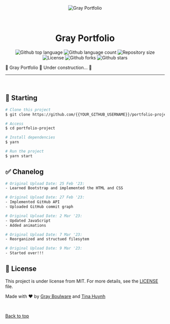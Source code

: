 <div align="center" id="top"> 
  <img src="./.github/app.gif" alt="Gray Portfolio" />

  &#xa0;
</div>

<h1 align="center">Gray Portfolio</h1>

<p align="center">
  <img alt="Github top language" src="https://img.shields.io/github/languages/top/MGBoulware88/portfolio-project?color=56BEB8">

  <img alt="Github language count" src="https://img.shields.io/github/languages/count/MGBoulware88/portfolio-project?color=56BEB8">

  <img alt="Repository size" src="https://img.shields.io/github/repo-size/MGBoulware88/portfolio-project?color=56BEB8">

  <img alt="License" src="https://img.shields.io/github/license/MGBoulware88/portfolio-project?color=56BEB8">

  <!-- <img alt="Github issues" src="https://img.shields.io/github/issues/{{YOUR_GITHUB_USERNAME}}/portfolio-project?color=56BEB8" /> -->

  <img alt="Github forks" src="https://img.shields.io/github/forks/MGBoulware88/portfolio-project?color=56BEB8" />

  <img alt="Github stars" src="https://img.shields.io/github/stars/MGBoulware88/portfolio-project?color=56BEB8" />
</p>

<!-- Status -->
🚧  Gray Portfolio 🚀 Under construction...  🚧


<hr>

<br>

## :checkered_flag: Starting ##

```bash
# Clone this project
$ git clone https://github.com/{{YOUR_GITHUB_USERNAME}}/portfolio-project

# Access
$ cd portfolio-project

# Install dependencies
$ yarn

# Run the project
$ yarn start

```

## :white_check_mark: Chanelog ##

```bash
# Original Upload Date: 25 Feb '23:
- Learned Bootstrap and implemented the HTML and CSS

# Original Upload Date: 27 Feb '23:
- Implemented GitHub API
- Uploaded GitHub commit graph

# Original Upload Date: 2 Mar '23:
- Updated JavaScript
- Added animations

# Original Upload Date: 7 Mar '23:
- Reorganized and structued filesytem

# Original Upload Date: 9 Mar '23:
- Started over!!!
```

## :memo: License ##

This project is under license from MIT. For more details, see the [LICENSE](LICENSE.md) file.


Made with :heart: by <a href="https://github.com/MGBoulware88" target="_blank">Gray Boulware</a> and <a href="https://github.com/tmchuynh" target="_blank">Tina Huynh</a>

&#xa0;

<a href="#top">Back to top</a>
